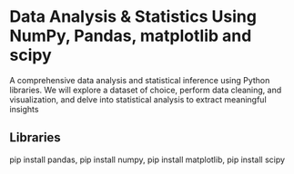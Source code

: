 # Data Analysis & Statistics Using NumPy, Pandas, matplotlib and scipy

A comprehensive data analysis and statistical inference using Python libraries. We will explore a dataset of choice, perform data cleaning, and visualization, and delve into statistical analysis to extract meaningful insights

## Libraries
pip install pandas, 
pip install numpy, 
pip install matplotlib, 
pip install scipy
